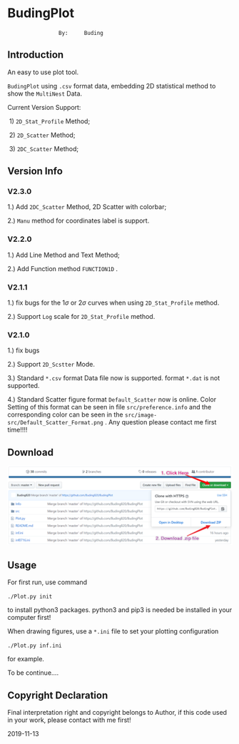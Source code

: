 # BudingPlot

					By: 	Buding



## Introduction 
An easy to use plot tool. 

`BudingPlot` using `.csv` format data, embedding 2D statistical method to show the `MultiNest` Data. 

Current Version Support:

​	1)	`2D_Stat_Profile` Method; 

​	2)	`2D_Scatter` Method; 

​	3)	`2DC_Scatter` Method;

## Version Info

### V2.3.0
1.)	Add `2DC_Scatter` Method, 2D Scatter with colorbar;

2.)	`Manu` method for coordinates label is support.

### V2.2.0
1.)	Add Line Method and Text Method;

2.)	Add Function method `FUNCTION1D` . 	

### V2.1.1
1.)	fix bugs for the $1\sigma$ or $2\sigma$ curves when using `2D_Stat_Profile` method.

2.)	Support `Log` scale for `2D_Stat_Profile` method. 

### V2.1.0
1.)	fix bugs

2.)	Support `2D_Scstter` Mode. 

3.)	Standard `*.csv` format Data file now is supported.  format `*.dat` is not supported. 

4.)	Standard Scatter figure format `Default_Scatter` now is online. Color Setting of this format can be seen in file `src/preference.info` and the corresponding color can be seen in the `src/image-src/Default_Scatter_Format.png` . Any question please contact me first time!!!!

## Download
![download](https://github.com/Buding820/BudingPlot/blob/master/src/image-src/download.png)

## Usage
For first run, use command 

`./Plot.py init`

to install python3 packages.
python3 and pip3 is needed be installed in your computer first!

When drawing figures, use a  `*.ini`  file to set your plotting configuration

`./Plot.py inf.ini`

for example. 

To be continue.... 

## Copyright Declaration 
Final interpretation right and copyright belongs to Author, if this code used in your work, please contact with me first!

2019-11-13

